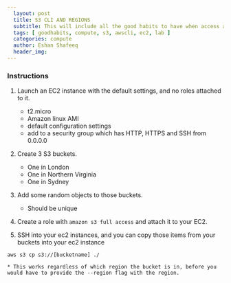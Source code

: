 ```yaml
---
  layout: post
  title: S3 CLI AND REGIONS
  subtitle: This will include all the good habits to have when access aws resources via aws cli
  tags: [ goodhabits, compute, s3, awscli, ec2, lab ]
  categories: compute
  author: Eshan Shafeeq
  header_img: 
---
```



### Instructions

1. Launch an EC2 instance with the default settings, and no roles attached to it.
    * t2.micro
    * Amazon linux AMI
    * default configuration settings
    * add to a security group which has HTTP, HTTPS and SSH from 0.0.0.0

2. Create 3 S3 buckets.
    * One in London
    * One in Northern Virginia
    * One in Sydney

3. Add some random objects to those buckets.
    * Should be unique

4. Create a role with `amazon s3 full access` and attach it to your EC2.

5. SSH into your ec2 instances, and you can copy those items from your buckets into your ec2 instance
```shell
aws s3 cp s3://[bucketname] ./
```
    * This works regardless of which region the bucket is in, before you would have to provide the --region flag with the region.

